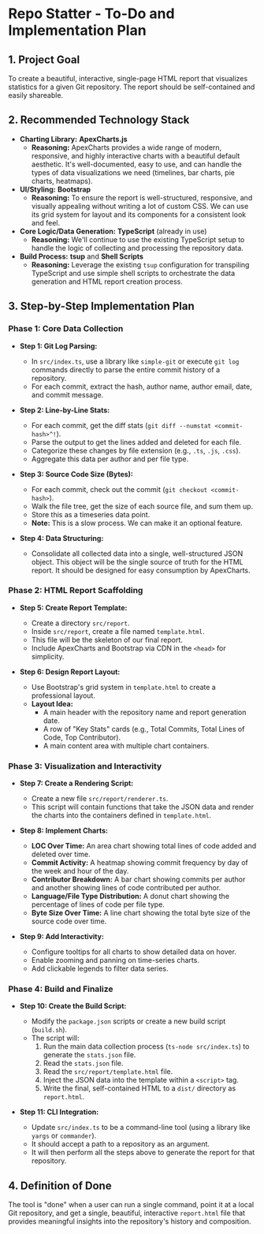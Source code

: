 # Repo Statter - To-Do and Implementation Plan

## 1. Project Goal

To create a beautiful, interactive, single-page HTML report that visualizes statistics for a given Git repository. The report should be self-contained and easily shareable.

## 2. Recommended Technology Stack

*   **Charting Library:** **ApexCharts.js**
    *   **Reasoning:** ApexCharts provides a wide range of modern, responsive, and highly interactive charts with a beautiful default aesthetic. It's well-documented, easy to use, and can handle the types of data visualizations we need (timelines, bar charts, pie charts, heatmaps).
*   **UI/Styling:** **Bootstrap**
    *   **Reasoning:** To ensure the report is well-structured, responsive, and visually appealing without writing a lot of custom CSS. We can use its grid system for layout and its components for a consistent look and feel.
*   **Core Logic/Data Generation:** **TypeScript** (already in use)
    *   **Reasoning:** We'll continue to use the existing TypeScript setup to handle the logic of collecting and processing the repository data.
*   **Build Process:** **tsup** and **Shell Scripts**
    *   **Reasoning:** Leverage the existing `tsup` configuration for transpiling TypeScript and use simple shell scripts to orchestrate the data generation and HTML report creation process.

## 3. Step-by-Step Implementation Plan

### Phase 1: Core Data Collection

*   **Step 1: Git Log Parsing:**
    *   In `src/index.ts`, use a library like `simple-git` or execute `git log` commands directly to parse the entire commit history of a repository.
    *   For each commit, extract the hash, author name, author email, date, and commit message.

*   **Step 2: Line-by-Line Stats:**
    *   For each commit, get the diff stats (`git diff --numstat <commit-hash>^!`).
    *   Parse the output to get the lines added and deleted for each file.
    *   Categorize these changes by file extension (e.g., `.ts`, `.js`, `.css`).
    *   Aggregate this data per author and per file type.

*   **Step 3: Source Code Size (Bytes):**
    *   For each commit, check out the commit (`git checkout <commit-hash>`).
    *   Walk the file tree, get the size of each source file, and sum them up.
    *   Store this as a timeseries data point.
    *   **Note:** This is a slow process. We can make it an optional feature.

*   **Step 4: Data Structuring:**
    *   Consolidate all collected data into a single, well-structured JSON object. This object will be the single source of truth for the HTML report. It should be designed for easy consumption by ApexCharts.

### Phase 2: HTML Report Scaffolding

*   **Step 5: Create Report Template:**
    *   Create a directory `src/report`.
    *   Inside `src/report`, create a file named `template.html`.
    *   This file will be the skeleton of our final report.
    *   Include ApexCharts and Bootstrap via CDN in the `<head>` for simplicity.

*   **Step 6: Design Report Layout:**
    *   Use Bootstrap's grid system in `template.html` to create a professional layout.
    *   **Layout Idea:**
        *   A main header with the repository name and report generation date.
        *   A row of "Key Stats" cards (e.g., Total Commits, Total Lines of Code, Top Contributor).
        *   A main content area with multiple chart containers.

### Phase 3: Visualization and Interactivity

*   **Step 7: Create a Rendering Script:**
    *   Create a new file `src/report/renderer.ts`.
    *   This script will contain functions that take the JSON data and render the charts into the containers defined in `template.html`.

*   **Step 8: Implement Charts:**
    *   **LOC Over Time:** An area chart showing total lines of code added and deleted over time.
    *   **Commit Activity:** A heatmap showing commit frequency by day of the week and hour of the day.
    *   **Contributor Breakdown:** A bar chart showing commits per author and another showing lines of code contributed per author.
    *   **Language/File Type Distribution:** A donut chart showing the percentage of lines of code per file type.
    *   **Byte Size Over Time:** A line chart showing the total byte size of the source code over time.

*   **Step 9: Add Interactivity:**
    *   Configure tooltips for all charts to show detailed data on hover.
    *   Enable zooming and panning on time-series charts.
    *   Add clickable legends to filter data series.

### Phase 4: Build and Finalize

*   **Step 10: Create the Build Script:**
    *   Modify the `package.json` scripts or create a new build script (`build.sh`).
    *   The script will:
        1.  Run the main data collection process (`ts-node src/index.ts`) to generate the `stats.json` file.
        2.  Read the `stats.json` file.
        3.  Read the `src/report/template.html` file.
        4.  Inject the JSON data into the template within a `<script>` tag.
        5.  Write the final, self-contained HTML to a `dist/` directory as `report.html`.

*   **Step 11: CLI Integration:**
    *   Update `src/index.ts` to be a command-line tool (using a library like `yargs` or `commander`).
    *   It should accept a path to a repository as an argument.
    *   It will then perform all the steps above to generate the report for that repository.

## 4. Definition of Done

The tool is "done" when a user can run a single command, point it at a local Git repository, and get a single, beautiful, interactive `report.html` file that provides meaningful insights into the repository's history and composition.
